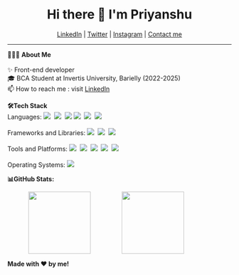<h1 align="center"> Hi there 👋 I'm Priyanshu</a> </h1>

<!--- Adding Header Elements -->
<p align="center">
  <a href="https://www.linkedin.com/in/priyanshusharma9999/">LinkedIn</a> |
  <a href="https://x.com/Priyanshu9900">Twitter</a> |
  <a href="https://www.instagram.com/priyanshusharma_______">Instagram</a> |
  <a href="mailto:priyanshtrigunayat@gmail.com">Contact me</a> 
</p> 

-----------------------------------------------------------
👨🏻‍💻 **About Me**<br><br>
✨ Front-end developer <br>
🎓 BCA Student at Invertis University, Barielly (2022-2025) <br>
📫 How to reach me : visit  [LinkedIn](https://www.linkedin.com/in/priyanshusharma9999/")
<!--- Adding Tech Stack open Section -->



<b>🛠Tech Stack</b><br>
Languages:
<img src="https://img.shields.io/badge/-python-437CAC?logo=python&logoColor=white&style=flat"> 
<img src="https://img.shields.io/badge/-Javascript-F7DF1E?logo=javascript&logoColor=black&style=flat"> 
<img src="https://img.shields.io/badge/-Java-007396?logo=java&logoColor=white&style=flat">
<img src="https://img.shields.io/badge/-Mysql-DC8F0F?logo=Mysql&logoColor=white&style=flat">&nbsp; 
<img src="https://img.shields.io/badge/-HTML5-DE5934?logo=HTML5&logoColor=white&style=flat">&nbsp;
<img src="https://img.shields.io/badge/-CSS3-2275B2?logo=CSS3&logoColor=white&style=flat"> &nbsp; 
<br><br>
Frameworks and Libraries: <!--- Frameworks and Libraries goes here -->
<img src="https://img.shields.io/badge/-React-61DAFB?logo=react&logoColor=black&style=flat"> 
<img src="https://img.shields.io/badge/-Bootstrap-7952B3?logo=bootstrap&logoColor=white&style=flat"> 
<img src="https://img.shields.io/badge/-Tailwind%20CSS-06B6D4?logo=tailwind-css&logoColor=white&style=flat"> <br><br>
Tools and Platforms: <img src="https://img.shields.io/badge/-Git-orange?logo=Git&logoColor=white&style=flat">&nbsp; 
<img src="https://img.shields.io/badge/-MongoDB-47A248?logo=mongodb&logoColor=white&style=flat"> 
<img src="https://img.shields.io/badge/-Visual%20Studio%20Code-25AEF4?logo=visualstudio&logoColor=white&style=flat"> 
<img src="https://img.shields.io/badge/-Figma-F24E1E?logo=figma&logoColor=white&style=flat"> 
<img src="https://img.shields.io/badge/-Canva-00C4CC?logo=canva&logoColor=white&style=flat"> <br><br>
Operating Systems: <img src="https://img.shields.io/badge/-Windows-0F7BCF?logo=Windows&logoColor=white&style=flat">&nbsp;


<b>📊GitHub Stats:</b>
<div style="display: flex; flex-wrap: wrap; gap: 10px; align-items: center; justify-content: center;">
<img src="https://github-readme-streak-stats.herokuapp.com/?user=Priyanshusharma9999&theme=dark&hide_border=false" height="140px"  style="min-width: 200px"> <img src="https://github-readme-stats.vercel.app/api?username=Priyanshusharma9999&theme=dark&hide_border=false&include_all_commits=false&count_private=false" height="140px"  style="min-width: 200px" >  
</div>


<!--- Footer End -->
**Made with ❤️ by me!**


<!--- Body End -->


